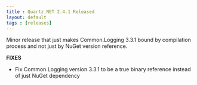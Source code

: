 ```yaml
---
title : Quartz.NET 2.4.1 Released
layout: default
tags : [releases]
---
```


Minor release that just makes Common.Logging 3.3.1 bound by compilation process
and not just by NuGet version reference.

__FIXES__

* Fix Common.Logging version 3.3.1 to be a true binary reference instead of just NuGet dependency

<Download />
